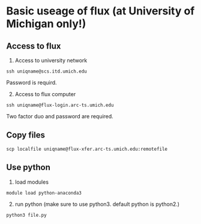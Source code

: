 # Basic useage of flux  (at University of Michigan only!)

## Access to flux
1. Access to university network
```
ssh uniqname@scs.itd.umich.edu
```
Password is requird. 

2. Access to flux computer
```
ssh uniqname@flux-login.arc-ts.umich.edu
```
Two factor duo and password are required.

## Copy files 
```
scp localfile uniqname@flux-xfer.arc-ts.umich.edu:remotefile
```


## Use python
1. load modules
```
module load python-anaconda3
```
2. run python (make sure to use python3. default python is python2.)
```
python3 file.py
```


